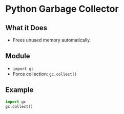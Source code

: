 # Python Garbage Collector

## What it Does
- Frees unused memory automatically.

## Module
- `import gc`
- Force collection: `gc.collect()`

## Example
```python
import gc
gc.collect()
```